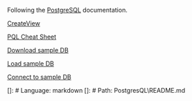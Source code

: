 Following the [PostgreSQL](https://www.postgresql.org/) documentation.

[CreateView](https://www.postgresql.org/docs/9.6/static/sql-createview.html)

[PQL Cheat Sheet](https://www.postgresqltutorial.com/postgresql-cheat-sheet/)

[Download sample DB](https://www.postgresqltutorial.com/postgresql-sample-database/)

[Load sample DB](https://www.postgresqltutorial.com/load-postgresql-sample-database/)

[Connect to sample DB](https://www.postgresqltutorial.com/connect-to-postgresql-database/)

[]: # Language: markdown
[]: # Path: PostgresQL\README.md